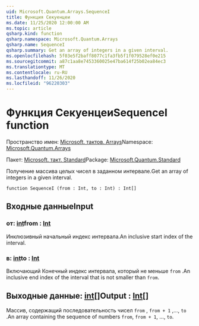 ```yaml
---
uid: Microsoft.Quantum.Arrays.SequenceI
title: Функция Секуенцеи
ms.date: 11/25/2020 12:00:00 AM
ms.topic: article
qsharp.kind: function
qsharp.namespace: Microsoft.Quantum.Arrays
qsharp.name: SequenceI
qsharp.summary: Get an array of integers in a given interval.
ms.openlocfilehash: 5f03e5f2baff8077c1fa3fb5f1f079528ef0e215
ms.sourcegitcommit: a87c1aa8e7453360025e47ba614f25b02ea84ec3
ms.translationtype: MT
ms.contentlocale: ru-RU
ms.lasthandoff: 11/26/2020
ms.locfileid: "96220303"
---
```

# <a name="sequencei-function"></a><span data-ttu-id="c4972-102">Функция Секуенцеи</span><span class="sxs-lookup"><span data-stu-id="c4972-102">SequenceI function</span></span>

<span data-ttu-id="c4972-103">Пространство имен: [Microsoft. тактов. Arrays](xref:Microsoft.Quantum.Arrays)</span><span class="sxs-lookup"><span data-stu-id="c4972-103">Namespace: [Microsoft.Quantum.Arrays](xref:Microsoft.Quantum.Arrays)</span></span>

<span data-ttu-id="c4972-104">Пакет: [Microsoft. такт. Standard](https://nuget.org/packages/Microsoft.Quantum.Standard)</span><span class="sxs-lookup"><span data-stu-id="c4972-104">Package: [Microsoft.Quantum.Standard](https://nuget.org/packages/Microsoft.Quantum.Standard)</span></span>


<span data-ttu-id="c4972-105">Получение массива целых чисел в заданном интервале.</span><span class="sxs-lookup"><span data-stu-id="c4972-105">Get an array of integers in a given interval.</span></span>

```qsharp
function SequenceI (from : Int, to : Int) : Int[]
```


## <a name="input"></a><span data-ttu-id="c4972-106">Входные данные</span><span class="sxs-lookup"><span data-stu-id="c4972-106">Input</span></span>

### <a name="from--int"></a><span data-ttu-id="c4972-107">от: [int](xref:microsoft.quantum.lang-ref.int)</span><span class="sxs-lookup"><span data-stu-id="c4972-107">from : [Int](xref:microsoft.quantum.lang-ref.int)</span></span>

<span data-ttu-id="c4972-108">Инклюзивный начальный индекс интервала.</span><span class="sxs-lookup"><span data-stu-id="c4972-108">An inclusive start index of the interval.</span></span>


### <a name="to--int"></a><span data-ttu-id="c4972-109">в: [int](xref:microsoft.quantum.lang-ref.int)</span><span class="sxs-lookup"><span data-stu-id="c4972-109">to : [Int](xref:microsoft.quantum.lang-ref.int)</span></span>

<span data-ttu-id="c4972-110">Включающий Конечный индекс интервала, который не меньше `from` .</span><span class="sxs-lookup"><span data-stu-id="c4972-110">An inclusive end index of the interval that is not smaller than `from`.</span></span>



## <a name="output--int"></a><span data-ttu-id="c4972-111">Выходные данные: [int](xref:microsoft.quantum.lang-ref.int)[]</span><span class="sxs-lookup"><span data-stu-id="c4972-111">Output : [Int](xref:microsoft.quantum.lang-ref.int)[]</span></span>

<span data-ttu-id="c4972-112">Массив, содержащий последовательность чисел `from` , `from + 1` ,..., `to` .</span><span class="sxs-lookup"><span data-stu-id="c4972-112">An array containing the sequence of numbers `from`, `from + 1`, ..., `to`.</span></span>